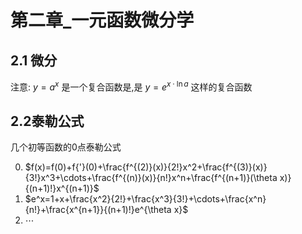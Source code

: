 # 第二章_一元函数微分学
## 2.1 微分
注意: $y=a^x$ 是一个复合函数是,是 $y=e^{x \cdot \ln a}$ 这样的复合函数


## 2.2泰勒公式
几个初等函数的0点泰勒公式

 0. $f(x)=f(0)+f{'}(0)+\frac{f^{(2)}(x)}{2!}x^2+\frac{f^{(3)}(x)}{3!}x^3+\cdots+\frac{f^{(n)}(x)}{n!}x^n+\frac{f^{(n+1)}(\theta x)}{(n+1)!}x^{(n+1)}$   
 1. $e^x=1+x+\frac{x^2}{2!}+\frac{x^3}{3!}+\cdots+\frac{x^n}{n!}+\frac{x^{n+1}}{(n+1)!}e^{\theta x}$  
 2. $\cdots$ 

